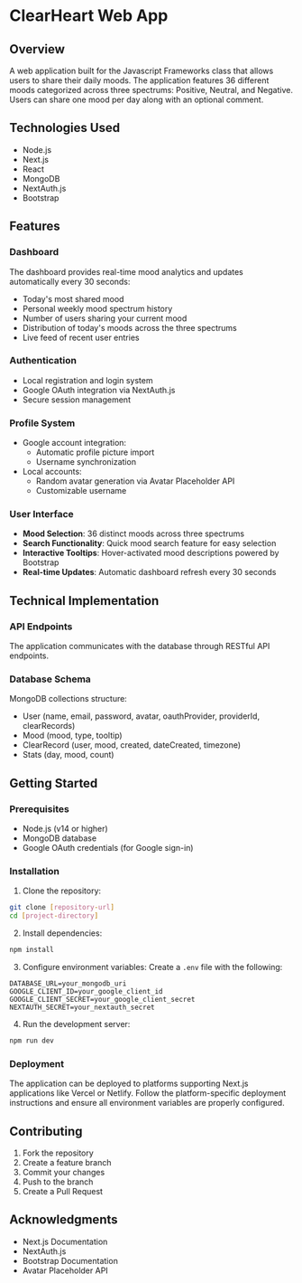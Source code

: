 # ClearHeart Web App

## Overview
A web application built for the Javascript Frameworks class that allows users to share their daily moods. The application features 36 different moods categorized across three spectrums: Positive, Neutral, and Negative. Users can share one mood per day along with an optional comment.

## Technologies Used
- Node.js
- Next.js
- React
- MongoDB
- NextAuth.js
- Bootstrap

## Features

### Dashboard
The dashboard provides real-time mood analytics and updates automatically every 30 seconds:
- Today's most shared mood
- Personal weekly mood spectrum history
- Number of users sharing your current mood
- Distribution of today's moods across the three spectrums
- Live feed of recent user entries

### Authentication
- Local registration and login system
- Google OAuth integration via NextAuth.js
- Secure session management

### Profile System
- Google account integration:
  - Automatic profile picture import
  - Username synchronization
- Local accounts:
  - Random avatar generation via Avatar Placeholder API
  - Customizable username

### User Interface
- **Mood Selection**: 36 distinct moods across three spectrums
- **Search Functionality**: Quick mood search feature for easy selection
- **Interactive Tooltips**: Hover-activated mood descriptions powered by Bootstrap
- **Real-time Updates**: Automatic dashboard refresh every 30 seconds

## Technical Implementation

### API Endpoints
The application communicates with the database through RESTful API endpoints.

### Database Schema
MongoDB collections structure:
- User (name, email, password, avatar, oauthProvider, providerId, clearRecords)
- Mood (mood, type, tooltip)
- ClearRecord (user, mood, created, dateCreated, timezone)
- Stats (day, mood, count)

## Getting Started

### Prerequisites
- Node.js (v14 or higher)
- MongoDB database
- Google OAuth credentials (for Google sign-in)

### Installation
1. Clone the repository:
```bash
git clone [repository-url]
cd [project-directory]
```

2. Install dependencies:
```bash
npm install
```

3. Configure environment variables:
Create a `.env` file with the following:
```
DATABASE_URL=your_mongodb_uri
GOOGLE_CLIENT_ID=your_google_client_id
GOOGLE_CLIENT_SECRET=your_google_client_secret
NEXTAUTH_SECRET=your_nextauth_secret
```

4. Run the development server:
```bash
npm run dev
```

### Deployment
The application can be deployed to platforms supporting Next.js applications like Vercel or Netlify. Follow the platform-specific deployment instructions and ensure all environment variables are properly configured.

## Contributing
1. Fork the repository
2. Create a feature branch
3. Commit your changes
4. Push to the branch
5. Create a Pull Request

## Acknowledgments
- Next.js Documentation
- NextAuth.js
- Bootstrap Documentation
- Avatar Placeholder API
